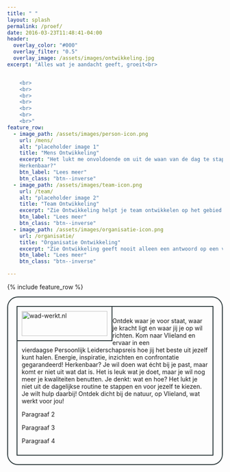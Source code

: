 ```yaml
---
title: " "
layout: splash
permalink: /proef/
date: 2016-03-23T11:48:41-04:00
header:
  overlay_color: "#000"
  overlay_filter: "0.5"
  overlay_image: /assets/images/ontwikkeling.jpg
excerpt: "Alles wat je aandacht geeft, groeit<br>


	<br>
	<br>
	<br>
	<br>	
	<br>
	<br>
	<br>"
feature_row:
  - image_path: /assets/images/person-icon.png
    url: /mens/
    alt: "placeholder image 1"
    title: "Mens Ontwikkeling"
    excerpt: "Het lukt me onvoldoende om uit de waan van de dag te stappen en voor mezelf te kiezen.
    Herkenbaar?"
    btn_label: "Lees meer"
    btn_class: "btn--inverse"
  - image_path: /assets/images/team-icon.png
    url: /team/
    alt: "placeholder image 2"
    title: "Team Ontwikkeling"
    excerpt: "Zie Ontwikkeling helpt je team ontwikkelen op het gebied van samenwerking, communicatie, feedback, zelfsturing en zelforganisatie. Ze biedt ondersteuning in de rol van teamcoach, trainer en adviseur."
    btn_label: "Lees meer"
    btn_class: "btn--inverse"
  - image_path: /assets/images/organisatie-icon.png
    url: /organisatie/
    title: "Organisatie Ontwikkeling"
    excerpt: "Zie Ontwikkeling geeft nooit alleen een antwoord op een vraagstuk. Ze helpt ook om het verandervermogen en de flexibiliteit te vergroten."
    btn_label: "Lees meer"
    btn_class: "btn--inverse"      

---
```


{% include feature_row %}

<div style="border-radius: 25px; border: 2px solid #293638; padding: 20px; display: table;">
  <div style="border: 2px solid #293638; float: left; padding: 10px;">
    <a href="http://www.wad-werkt.nl"><img width="200" height="58" src="https://twinmum1.github.io/zie-ontwikkeling/assets/images/wadwerkt-logo-colour.png" alt="wad-werkt.nl"/></a>
  </div>
  <div style="border: 2px solid #293638; padding: 10px;">
    <p>Ontdek waar je voor staat, waar je kracht ligt en waar jij je op wil richten. Kom naar Vlieland en ervaar in een vierdaagse Persoonlijk Leiderschapsreis hoe jij het beste uit jezelf kunt halen. Energie, inspiratie, inzichten en confrontatie gegarandeerd!
Herkenbaar?
Je wil doen wat écht bij je past, maar komt er niet uit wat dat is.
Het is leuk wat je doet, maar je wil nog meer je kwaliteiten benutten. Je denkt: wat en hoe?
Het lukt je niet uit de dagelijkse routine te stappen en voor jezelf te kiezen. Je wilt hulp daarbij!
Ontdek dicht bij de natuur, op Vlieland, wat werkt voor jou!</p>
    <p>Paragraaf 2</p>
    <p>Paragraaf 3</p>
    <p>Paragraaf 4</p>
  </div>
</div>
